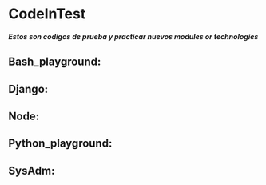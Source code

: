 # CodeInTest
#### *Estos son codigos de prueba y practicar nuevos modules or technologies*

## Bash_playground: 

## Django:

## Node:

## Python_playground:

## SysAdm:

